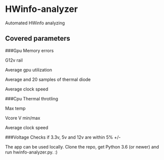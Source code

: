 # HWinfo-analyzer
Automated HWinfo analyzing

## Covered parameters

###Gpu
Memory errors

G12v rail

Average gpu utilization

Average and 20 samples of thermal diode

Average clock speed


###Cpu
Thermal throtling

Max temp

Vcore V min/max

Average clock speed

###Voltage
Checks if 3.3v, 5v and 12v are within 5% +/-



The app can be used locally. Clone the repo, get Python 3.6 (or newer) and run hwinfo-analyzer.py. :)
